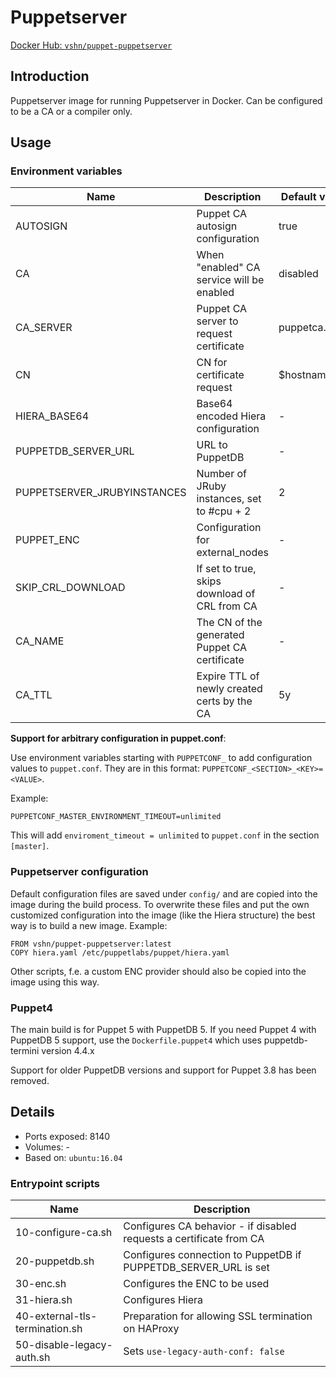 # Puppetserver

[Docker Hub: `vshn/puppet-puppetserver`](https://hub.docker.com/r/vshn/puppet-puppetserver/)

## Introduction

Puppetserver image for running Puppetserver in Docker. Can be configured to be a CA or
a compiler only.

## Usage

### Environment variables

| Name                        | Description                                     | Default value  |
| ----                        | -----------------------------------------       | -------------- |
| AUTOSIGN                    | Puppet CA autosign configuration                | true           |
| CA                          | When "enabled" CA service will be enabled       | disabled       |
| CA_SERVER                   | Puppet CA server to request certificate         | puppetca.local |
| CN                          | CN for certificate request                      | $hostname      |
| HIERA_BASE64                | Base64 encoded Hiera configuration              | -              |
| PUPPETDB_SERVER_URL         | URL to PuppetDB                                 | -              |
| PUPPETSERVER_JRUBYINSTANCES | Number of JRuby instances, set to #cpu + 2      | 2              |
| PUPPET_ENC                  | Configuration for external_nodes                | -              |
| SKIP_CRL_DOWNLOAD           | If set to true, skips download of CRL from CA   | -              |
| CA_NAME                     | The CN of the generated Puppet CA certificate   | -              |
| CA_TTL                      | Expire TTL of newly created certs by the CA     | 5y             |


**Support for arbitrary configuration in puppet.conf**:

Use environment variables starting with `PUPPETCONF_` to add configuration values to `puppet.conf`.
They are in this format: `PUPPETCONF_<SECTION>_<KEY>=<VALUE>`.

Example:

```
PUPPETCONF_MASTER_ENVIRONMENT_TIMEOUT=unlimited
```

This will add `enviroment_timeout = unlimited` to `puppet.conf` in the section `[master]`.

### Puppetserver configuration

Default configuration files are saved under `config/` and are copied into the image
during the build process. To overwrite these files and put the own customized
configuration into the image (like the Hiera structure) the best way is to build
a new image. Example:

```
FROM vshn/puppet-puppetserver:latest
COPY hiera.yaml /etc/puppetlabs/puppet/hiera.yaml
```

Other scripts, f.e. a custom ENC provider should also be copied into the image
using this way.

### Puppet4

The main build is for Puppet 5 with PuppetDB 5. If you need Puppet 4 with PuppetDB 5 support, use the `Dockerfile.puppet4` which uses
puppetdb-termini version 4.4.x

Support for older PuppetDB versions and support for Puppet 3.8 has been removed.  

## Details

* Ports exposed: 8140
* Volumes: -
* Based on: `ubuntu:16.04`

### Entrypoint scripts

| Name                           | Description                                                         |
| ----                           | -----------                                                         |
| 10-configure-ca.sh             | Configures CA behavior - if disabled requests a certificate from CA |
| 20-puppetdb.sh                 | Configures connection to PuppetDB if PUPPETDB_SERVER_URL is set     |
| 30-enc.sh                      | Configures the ENC to be used                                       |
| 31-hiera.sh                    | Configures Hiera                                                    |
| 40-external-tls-termination.sh | Preparation for allowing SSL termination on HAProxy                 |
| 50-disable-legacy-auth.sh      | Sets `use-legacy-auth-conf: false`                                  |
